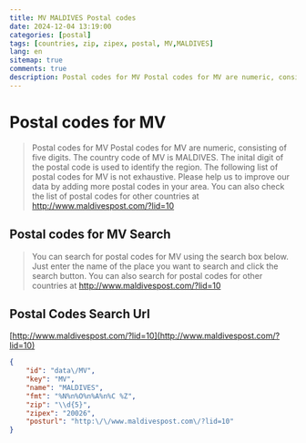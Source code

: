 ```yaml
---
title: MV MALDIVES Postal codes 
date: 2024-12-04 13:19:00
categories: [postal]
tags: [countries, zip, zipex, postal, MV,MALDIVES]
lang: en
sitemap: true
comments: true
description: Postal codes for MV Postal codes for MV are numeric, consisting of five digits. The country code of MV is MALDIVES. The inital digit of the postal code is used to identify the region. The following list of postal codes for MV is not exhaustive. Please help us to improve our data by adding more postal codes in your area. You can also check the list of postal codes for other countries at http://www.maldivespost.com/?lid=10
---
```


# Postal codes for MV
> Postal codes for MV Postal codes for MV are numeric, consisting of five digits. The country code of MV is MALDIVES. The inital digit of the postal code is used to identify the region. The following list of postal codes for MV is not exhaustive. Please help us to improve our data by adding more postal codes in your area. You can also check the list of postal codes for other countries at http://www.maldivespost.com/?lid=10

## Postal codes for MV Search 
> You can search for postal codes for MV using the search box below. Just enter the name of the place you want to search and click the search button. You can also search for postal codes for other countries at http://www.maldivespost.com/?lid=10

## Postal Codes Search Url

[http://www.maldivespost.com/?lid=10](http://www.maldivespost.com/?lid=10)
```json
{
    "id": "data\/MV",
    "key": "MV",
    "name": "MALDIVES",
    "fmt": "%N%n%O%n%A%n%C %Z",
    "zip": "\\d{5}",
    "zipex": "20026",
    "posturl": "http:\/\/www.maldivespost.com\/?lid=10"
}
```
